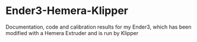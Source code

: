 # Ender3-Hemera-Klipper
Documentation, code and calibration results for my Ender3, which has been modified with a Hemera Extruder and is run by Klipper
